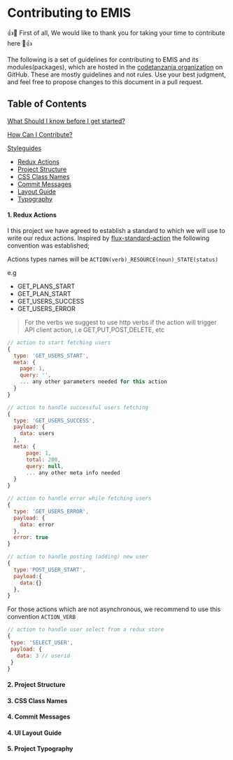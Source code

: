 # Contributing to EMIS

:+1::tada: First of all, We would like to thank you for taking your time to contribute here :tada::+1:

The following is a set of guidelines for contributing to EMIS and its modules(packages),
which are hosted in the [codetanzania organization](https://github.com/CodeTanzania/) on GitHub. These are mostly guidelines and not rules.
Use your best judgment, and feel free to propose changes to this document in a pull request.

## Table of Contents

[What Should I know before I get started?](#what-should-i-know-before-get-started)

[How Can I Contribute?](#how-can-i-contribute)

[Styleguides](#styleguides)

- [Redux Actions](#redux-actions)
- [Project Structure](#project-structure)
- [CSS Class Names]()
- [Commit Messages]()
- [Layout Guide]()
- [Typography]()

#### 1. Redux Actions <a name="redux-actions"></a>

I this project we have agreed to establish a standard to which we will use to write our redux actions. Inspired by [flux-standard-action](https://github.com/redux-utilities/flux-standard-action) the following convention was established;

Actions types names will be `ACTION(verb)_RESOURCE(noun)_STATE(status)`

e.g

- GET_PLANS_START
- GET_PLAN_START
- GET_USERS_SUCCESS
- GET_USERS_ERROR

> For the verbs we suggest to use http verbs if the action will trigger API client action, i.e GET,PUT,POST,DELETE, etc

```js
// action to start fetching users
{
  type: 'GET_USERS_START',
  meta: {
    page: 1,
    query: '',
    ... any other parameters needed for this action
  }
}
```

```js
// action to handle successful users fetching
{
  type: 'GET_USERS_SUCCESS',
  payload: {
    data: users
  },
  meta: {
      page: 1,
      total: 200,
      query: null,
      ... any other meta info needed
  }
}
```

```js
// action to handle error while fetching users
{
  type: 'GET_USERS_ERROR',
  payload: {
    data: error
  },
  error: true
}
```

```js
// action to handle posting (adding) new user
{
  type:'POST_USER_START',
  payload:{
    data:{}
  },
}
```

For those actions which are not asynchronous, we recommend to use this convention `ACTION_VERB`

```js
// action to handle user select from a redux store
{
 type: 'SELECT_USER',
 payload: {
   data: 3 // userid
 }
}
```

#### 2. <a name="project-structure">Project Structure</a>

#### 3. CSS Class Names

#### 4. Commit Messages

#### 4. UI Layout Guide

#### 5. Project Typography

